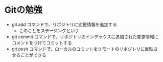 # Gitの勉強

- git add コマンドで、リポジトリに変更情報を追加する
  - このことをステージングという
- git commit コマンドで、リポジトリのインデックスに追加された変更情報にコメントをつけてコミットする
- git push コマンドで、ローカルのコミットをリモートのリポジトリに反映させることができる
